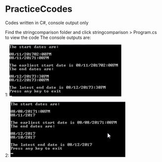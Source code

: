 # PracticeCcodes
Codes written in C#, console output only

Find the stringcomparison folder and click stringcomparison > Program.cs to view the code
The console outputs are:

1: 
![alt text](https://github.com/mmorenoivy/PracticeCcodes/blob/master/1.png)

2: ![alt text](https://github.com/mmorenoivy/PracticeCcodes/blob/master/2.png)

